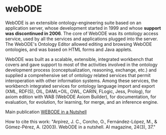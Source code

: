 # webODE

WebODE is an extensible ontology-engineering suite based on an application server, whose development started in 1999 and whose **support was discontinued in 2006**. The core of WebODE was its ontology access service, used by all the services and applications plugged into the server. The WebODE's Ontology Editor allowed editing and browsing WebODE ontologies, and was based on HTML forms and Java applets.

WebODE was built as a scalable, extensible, integrated workbench that covers and gave support to most of the activities involved in the ontology development process (conceptualization, reasoning, exchange, etc.) and supplied a comprehensive set of ontology related services that permit interoperation with other information systems. Among these services, the workbench integrated services for ontology language import and export (XML, RDF(S), OIL, DAML+OIL, OWL, CARIN, FLogic, Jess, Prolog), for axiom edition with WAB (WebODE Axiom Builder), for documentation, for evaluation, for evolution, for learning, for merge, and an inference engine.

Main publication [WEBODE in a Nutshell](https://www.aaai.org/ojs/index.php/aimagazine/article/view/1717)

How to cite this work: "Arpírez, J. C., Corcho, O., Fernández-López, M., & Gómez-Pérez, A. (2003). WebODE in a nutshell. AI magazine, 24(3), 37."
